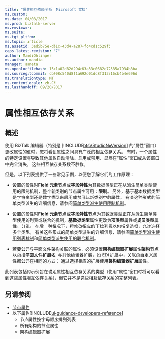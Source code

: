 ```yaml
---
title: "属性相互依赖关系 |Microsoft 文档"
ms.custom: 
ms.date: 06/08/2017
ms.prod: biztalk-server
ms.reviewer: 
ms.suite: 
ms.tgt_pltfrm: 
ms.topic: article
ms.assetid: 3ed5b75e-db1c-43d4-a287-fc4cd1c529f5
caps.latest.revision: "7"
author: MandiOhlinger
ms.author: mandia
manager: anneta
ms.openlocfilehash: 15e1a02d82d294c63a33c0682e77585a7934b8ba
ms.sourcegitcommit: cb908c540d8f1a692d01dc8f313e16cb4b4e696d
ms.translationtype: MT
ms.contentlocale: zh-CN
ms.lasthandoff: 09/20/2017
---
```

# <a name="property-interdependencies"></a>属性相互依存关系

## <a name="overview"></a>概述
使用 BizTalk 编辑器（特别是 [!INCLUDE[btsVStudioNoVersion](../includes/btsvstudionoversion-md.md)] 的“属性”窗口）更改属性的值时，您将看到属性之间具有广泛的相互依存关系。 有时，一个属性的特定设置将导致其他属性自动清除、启用或禁用、显示在“属性”窗口或从该窗口中完全消失。 这些相互依存关系数不胜数。 

但是，以下列表提供了一些常见示例，以便您了解它们的工作原理：  
  
-   设置的属性时**Field 元素**节点或**字段特性**为其数据类型正在从派生简单类型使用的限制机制，整个新类别的节点属性可用：**限制**。 另外，基于基本数据类型是字符串型还是数字类型来启用或禁用此新类别中的属性。 有关这种形式的简单类型派生的详细信息，请参阅[简单类型派生使用限制机制](../core/simple-type-derivation-using-the-restriction-mechanism.md)。  
  
-   设置的属性时**Field 元素**节点或**字段特性**节点为其数据类型正在从派生简单类型使用的列表或联合的机制，**基数据类型**属性更改为**项类型**属性或**成员类型**属性，分别。 在后一种情况下，将修改相应的下拉列表以包括复选框，允许选择多个类型。 有关这些形式的简单类型派生的详细信息，请参阅[简单类型派生使用列表机制](../core/simple-type-derivation-using-the-list-mechanism.md)和[简单类型派生使用的联合机制](../core/simple-type-derivation-using-the-union-mechanism.md)。  
  
-   若要公开与平面文件架构关联的属性，必须设置**架构编辑器扩展**属性**架构**节点以包括**平面文件扩展名**. 与其他编辑器扩展，如 EDI 扩展中，关联的自定义属性都公开在相同的方式： 通过选择相应的扩展使用**架构编辑器扩展**属性。  
  
 此列表包括的示例旨在说明属性相互依存关系的类型（使用“属性”窗口时将可以看到这些属性相互依存关系），但它并不是这些相互依存关系的完整列表。  
  
## <a name="see-also"></a>另请参阅  
-  [节点属性](../core/node-properties.md)   
-  以下属性[!INCLUDE[ui-guidance-developers-reference](../includes/ui-guidance-developers-reference.md)]
    -  节点属性按字母顺序排列列表
    -  所有架构的节点属性 
    -  架构编辑器扩展
